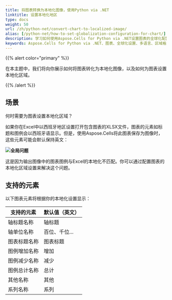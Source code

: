 ```yaml
---
title: 将图表转换为本地化图像，使用Python via .NET
linktitle: 设置本地化地区
type: docs
weight: 50
url: /zh/python-net/convert-chart-to-localized-image/
alias: [/python-net/how-to-set-globalization-configuration-for-chart/]
description: 学习如何使用Aspose.Cells for Python via .NET设置图表的全球化配置。配置图表以支持多种语言和区域格式，以正确显示文本、日期和数字。
keywords: Aspose.Cells for Python via .NET、图表、全球化设置、多语言、区域格式、显示、文本、日期、数字。
---
```


{{% alert color="primary" %}}

在本主题中，我们将向你展示如何将图表转化为本地化图像，以及如何为图表设置本地化区域。

{{% /alert %}}

## **场景**

何时需要为图表设置本地化区域？

如果你在Excel中以西班牙地区设置打开包含图表的XLSX文件，图表的元素如标题和图例会以西班牙语显示。但是，使用Aspose.Cells将此图表保存为图像时，这些元素可能会默认保持英文：

**![全局问题](GlobalIssue.png)**

这是因为输出图像中的图表图例与Excel的本地化不匹配。你可以通过配置图表的本地化区域设置来解决这个问题。

## **支持的元素**

以下图表元素将根据你的本地化设置显示：

| **支持的元素** | **默认值（英文）** |
|-----------------------------|-----------------------------------|
| 轴标题名称 | 轴标题 |
| 轴单位名称 | 百位、千位... |
| 图表标题名称 | 图表标题 |
| 图例增加名称 | 增加 |
| 图例减少名称 | 减少 |
| 图例总计名称 | 总计 |
| 其他名称 | 其他 |
| 系列名称 | 系列 |

